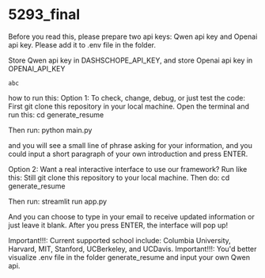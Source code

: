 # 5293_final
Before you read this, please prepare two api keys: Qwen api key and Openai api key. Please add it to .env file in the folder.

Store Qwen api key in DASHSCHOPE_API_KEY, and store Openai api key in OPENAI_API_KEY

```abc```

how to run this: Option 1: To check, change, debug, or just test the code: First git clone this repository in your local machine. Open the terminal and run this: cd generate_resume

Then run: python main.py

and you will see a small line of phrase asking for your information, and you could input a short paragraph of your own introduction and press ENTER.

Option 2: Want a real interactive interface to use our framework? Run like this: Still git clone this repository to your local machine. Then do: cd generate_resume

Then run: streamlit run app.py

And you can choose to type in your email to receive updated information or just leave it blank. After you press ENTER, the interface will pop up!

Important!!!: Current supported school include: Columbia University, Harvard, MIT, Stanford, UCBerkeley, and UCDavis. Important!!!: You'd better visualize .env file in the folder generate_resume and input your own Qwen api.
